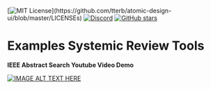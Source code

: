 [![MIT License](https://img.shields.io/apm/l/atomic-design-ui.svg?)](https://github.com/tterb/atomic-design-ui/blob/master/LICENSEs)
[![Discord](https://img.shields.io/discord/507641974421979145?label=Discord)](https://discord.gg/N8gyF7)
[![GitHub stars](https://img.shields.io/github/stars/mun1z/Systemic-Review-Tools?label=stargazers&logoColor=yellow&style=social)](https://github.com/mun1z/Systemic-Review-Tools/stargazers)

# Examples Systemic Review Tools

**IEEE Abstract Search Youtube Video Demo**<br/>

[![IMAGE ALT TEXT HERE](https://img.youtube.com/vi/0PjP2ducbAk/0.jpg)](https://www.youtube.com/watch?v=0PjP2ducbAk)
